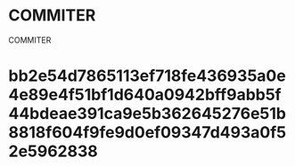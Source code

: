 # COMMITER
COMMITER






# bb2e54d7865113ef718fe436935a0e4e89e4f51bf1d640a0942bff9abb5f44bdeae391ca9e5b362645276e51b8818f604f9fe9d0ef09347d493a0f52e5962838
